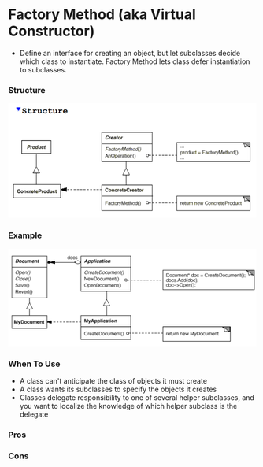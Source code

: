 # Factory Method (aka Virtual Constructor)
* Define an interface for creating an object, but let subclasses decide which class to instantiate. Factory Method lets class defer instantiation to subclasses.

### Structure
![My image](./FactoryMethodStructure.png)

### Example
![My image](./FactoryMethodExample.png)

### When To Use
* A class can't anticipate the class of objects it must create
* A class wants its subclasses to specify the objects it creates
* Classes delegate responsibility to one of several helper subclasses, and you want to localize the knowledge of which helper subclass is the delegate

### Pros

### Cons

